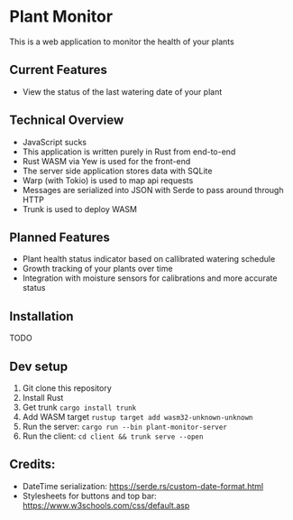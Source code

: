 # Plant Monitor
This is a web application to monitor the health of your plants

## Current Features
* View the status of the last watering date of your plant 

## Technical Overview
* JavaScript sucks
* This application is written purely in Rust from end-to-end
* Rust WASM via Yew is used for the front-end 
* The server side application stores data with SQLite
* Warp (with Tokio) is used to map api requests 
* Messages are serialized into JSON with Serde to pass around through HTTP 
* Trunk is used to deploy WASM

## Planned Features
* Plant health status indicator based on callibrated watering schedule
* Growth tracking of your plants over time
* Integration with moisture sensors for calibrations and more accurate status

## Installation
TODO

## Dev setup 
1. Git clone this repository
2. Install Rust
3. Get trunk `cargo install trunk`
4. Add WASM target `rustup target add wasm32-unknown-unknown`
5. Run the server: `cargo run --bin plant-monitor-server`
6. Run the client: `cd client && trunk serve --open`


## Credits:
* DateTime serialization: https://serde.rs/custom-date-format.html
* Stylesheets for buttons and top bar: https://www.w3schools.com/css/default.asp 